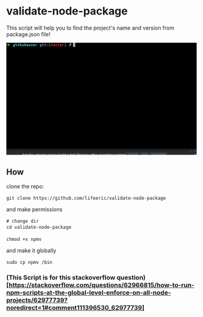 # validate-node-package
This script will help you to find the project's name and version from package.json file!

![npmv](npmv.gif)

## How

clone the repo:
```
git clone https://github.com/lifeeric/validate-node-package
```

and make permissions
```
# change dir
cd validate-node-package

chmod +x npmv
```

and make it globally

```
sudo cp npmv /bin
```

### (This Script is for this stackoverflow question)[https://stackoverflow.com/questions/62966815/how-to-run-npm-scripts-at-the-global-level-enforce-on-all-node-projects/62977739?noredirect=1#comment111396530_62977739]
